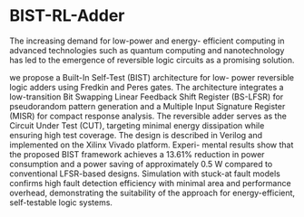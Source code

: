 # BIST-RL-Adder
The increasing demand for low-power and energy-
efficient computing in advanced technologies such as quantum
computing and nanotechnology has led to the emergence of
reversible logic circuits as a promising solution.

we propose a Built-In Self-Test (BIST) architecture for low-
power reversible logic adders using Fredkin and Peres gates.
The architecture integrates a low-transition Bit Swapping Linear
Feedback Shift Register (BS-LFSR) for pseudorandom pattern
generation and a Multiple Input Signature Register (MISR) for
compact response analysis.
The reversible adder serves as the
Circuit Under Test (CUT), targeting minimal energy dissipation
while ensuring high test coverage. The design is described in
Verilog and implemented on the Xilinx Vivado platform. Experi-
mental results show that the proposed BIST framework achieves
a 13.61% reduction in power consumption and a power saving
of approximately 0.5 W compared to conventional LFSR-based
designs. 
Simulation with stuck-at fault models confirms high
fault detection efficiency with minimal area and performance
overhead, demonstrating the suitability of the approach for
energy-efficient, self-testable logic systems.
